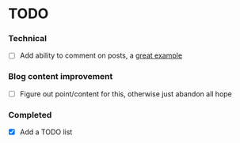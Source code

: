 # TODO

### Technical  
- [ ] Add ability to comment on posts, a [great example](https://aristath.github.io/blog/static-site-comments-using-github-issues-api)

### Blog content improvement  
- [ ] Figure out point/content for this, otherwise just abandon all hope

### Completed  
- [X] Add a TODO list
